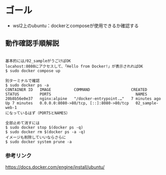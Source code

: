 # ゴール
- wsl2上のubuntu：dockerとcomposeが使用できるか確認する


## 動作確認手順解説

```

基本的には/02_sampleがうごけばOK
locahost:8080にアクセスして、「Hello from Docker!」が表示されればOK
$ sudo docker compose up

別ターミナルで確認
$ sudo docker ps -a
CONTAINER ID   IMAGE          COMMAND                  CREATED         STATUS         PORTS                                     NAMES
20b8b56e0e37   nginx:alpine   "/docker-entrypoint.…"   7 minutes ago   Up 7 minutes   0.0.0.0:8080->80/tcp, [::]:8080->80/tcp   02_sample-web-1
になっているはず（PORTSとNAMES）

全部止めて消すには
$ sudo docker stop $(docker ps -q)
$ sudo docker rm $(docker ps -a -q)
イメージも削除していいならさらに
$ sudo docker system prune -a

```


### 参考リンク
https://docs.docker.com/engine/install/ubuntu/